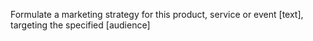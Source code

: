 Formulate a marketing strategy for this product, service or event [text], targeting the specified [audience]